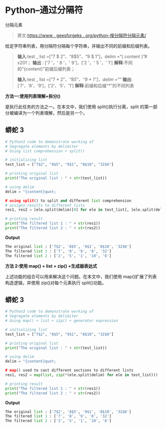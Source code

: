 # Python–通过分隔符

分隔元素

> 原文:[https://www . geesforgeks . org/python-按分隔符分隔元素/](https://www.geeksforgeeks.org/python-segregate-elements-by-delimiter/)

给定字符串列表，用分隔符分隔每个字符串，并输出不同的前缀和后缀列表。

> **输入**:test _ list =[“7 $ 2”、“8$5”、“9 $ 1”]，delim =“{ content }”# x201；
> **输出** : ['7 '，' 8 '，' 9']，['2 '，' 5 '，' 1']
> **解释**:不同的“{content}”前缀后缀列表；
> 
> **输入**:test _ list =[“7 * 2”、“8*5”、“9 * 1”]，delim =“*”
> **输出**:[‘7’、‘8’、‘9’]，[‘2’、‘5’、‘1’]
> **解释**:前缀和后缀“*”的不同列表

**方法一:使用列表理解+拆分()**

是执行此任务的方法之一。在本文中，我们使用 split()执行分离，split 的第一部分被编译为一个列表理解，然后是另一个。

## 蟒蛇 3

```py
# Python3 code to demonstrate working of 
# Segregate elements by delimiter
# Using list comprehension + split()

# initializing list
test_list = ["7$2", "8$5", "9$1", "8$10", "32$6"]

# printing original list
print("The original list : " + str(test_list))

# using delim 
delim = "{content}quot;

# using split() to split and different list comprehension
# assigns results to different lists 
res1, res2 = [ele.split(delim)[0] for ele in test_list], [ele.split(delim)[1] for ele in test_list]

# printing result 
print("The filtered list 1 : " + str(res1))
print("The filtered list 2 : " + str(res2))
```

**Output**

```py
The original list : ['7$2', '8$5', '9$1', '8$10', '32$6']
The filtered list 1 : ['7', '8', '9', '8', '32']
The filtered list 2 : ['2', '5', '1', '10', '6']

```

**方法 2:使用 map() + list + zip() +生成器表达式**

上述功能的组合可以用来解决这个问题。在本文中，我们使用 map()扩展了列表构造逻辑，并使用 zip()对每个元素执行 split()功能。

## 蟒蛇 3

```py
# Python3 code to demonstrate working of 
# Segregate elements by delimiter
# Using map() + list + zip() + generator expression

# initializing list
test_list = ["7$2", "8$5", "9$1", "8$10", "32$6"]

# printing original list
print("The original list : " + str(test_list))

# using delim 
delim = "{content}quot;

# map() used to cast different sections to different lists
res1, res2 = map(list, zip(*(ele.split(delim) for ele in test_list)))

# printing result 
print("The filtered list 1 : " + str(res1))
print("The filtered list 2 : " + str(res2))
```

**Output**

```py
The original list : ['7$2', '8$5', '9$1', '8$10', '32$6']
The filtered list 1 : ['7', '8', '9', '8', '32']
The filtered list 2 : ['2', '5', '1', '10', '6']

```